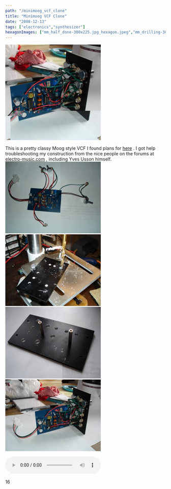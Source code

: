 ```yaml
---
path: "/minimoog_vcf_clone"
title: "Minimoog VCF Clone"
date: "2008-12-13"
tags: ["electronics","synthesizer"]
hexagonImages: ["mm_half_done-300x225.jpg_hexagon.jpeg","mm_drilling-300x225.jpg_hexagon.jpeg","mm_panel-300x225.jpg_hexagon.jpeg","mm_finished-300x225.jpg_hexagon.jpeg","mm_half_done.jpg_hexagon.jpeg","mm_drilling.jpg_hexagon.jpeg","mm_panel.jpg_hexagon.jpeg","mm_finished.jpg_hexagon.jpeg"]
---
```


 [![](mm_finished.jpeg)](mm_finished.jpeg)

This is a pretty classy Moog style VCF I found plans for [here](http://yusynth.net/Modular/EN/MOOGVCF/index.html) . I got help troubleshooting my construction from the nice people on the forums at [electro-music.com](http://electro-music.com/) , including Yves Usson himself. [![](mm_half_done-300x225.jpg "mm_half_done")](mm_half_done.jpg) [![](mm_drilling-300x225.jpg "mm_drilling")](mm_drilling.jpg) [![](mm_panel-300x225.jpg "mm_panel")](mm_panel.jpg) [![](mm_finished-300x225.jpg "mm_finished")](mm_finished.jpg)

<audio controls="controls" preload="auto" autobuffer="autobuffer" xmlns="http://www.w3.org/1999/xhtml"><source src="minimoog_sample.mp3"></audio>

16 
  <!---
  <div class="field field-type-filefield field-field-images" xmlns="http://www.w3.org/1999/xhtml">
      
    <div class="field-items">
            <div class="field-item odd">
                    <a href="http://www.beigerecords.com/joe-old/sites/default/files/mm_finished.jpeg" class="imagecache imagecache-square_thumbnail imagecache-imagelink imagecache-square_thumbnail_imagelink"><img src="http://www.beigerecords.com/joe-old/sites/default/files/imagecache/square_thumbnail/mm_finished.jpeg" alt="" title="" width="300" height="300" class="imagecache imagecache-square_thumbnail"/></a>        </div>
        </div>
</div> 
This is a pretty classy Moog style VCF I found plans for  <a href="http://yusynth.net/Modular/EN/MOOGVCF/index.html" xmlns="http://www.w3.org/1999/xhtml">here</a> .  I got help troubleshooting my construction from the nice people on the forums at  <a href="http://electro-music.com/" xmlns="http://www.w3.org/1999/xhtml">electro-music.com</a> , including Yves Usson himself.

 <a href="http://www.beigerecords.com/joe/wp-content/uploads/2008/12/mm_half_done.jpg" xmlns="http://www.w3.org/1999/xhtml"><img src="/joe/newdrupal/sites/default/files/images/mm_half_done-300x225.jpg" alt="" title="mm_half_done" width="300" height="225" class="alignnone size-medium wp-image-254"/></a> 

 <a href="http://www.beigerecords.com/joe/wp-content/uploads/2008/12/mm_drilling.jpg" xmlns="http://www.w3.org/1999/xhtml"><img src="/joe/newdrupal/sites/default/files/images/mm_drilling-300x225.jpg" alt="" title="mm_drilling" width="300" height="225" class="alignnone size-medium wp-image-255"/></a> 

 <a href="http://www.beigerecords.com/joe/wp-content/uploads/2008/12/mm_panel.jpg" xmlns="http://www.w3.org/1999/xhtml"><img src="/joe/newdrupal/sites/default/files/images/mm_panel-300x225.jpg" alt="" title="mm_panel" width="300" height="225" class="alignnone size-medium wp-image-256"/></a> 

 <a href="http://www.beigerecords.com/joe/wp-content/uploads/2008/12/mm_finished.jpg" xmlns="http://www.w3.org/1999/xhtml"><img src="/joe/newdrupal/sites/default/files/images/mm_finished-300x225.jpg" alt="" title="mm_finished" width="300" height="225" class="alignnone size-medium wp-image-257"/></a> 

 <audio controls="controls" preload="auto" autobuffer="autobuffer" xmlns="http://www.w3.org/1999/xhtml"> 
  <source src="/joe/wp-content/uploads/2008/12/minimoog_sample.mp3"></source>
</audio> 

 16
  --->